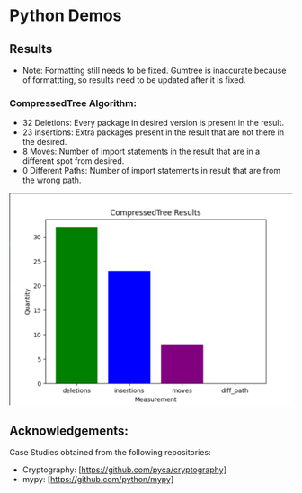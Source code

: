 # Python Demos

## Results

* Note: Formatting still needs to be fixed. Gumtree is inaccurate because of formattting, so results need to be updated after it is fixed. 

### CompressedTree Algorithm:

* 32 Deletions: Every package in desired version is present in the result.
* 23 insertions: Extra packages present in the result that are not there in the desired.
* 8 Moves: Number of import statements in the result that are in a different spot from desired.
* 0 Different Paths: Number of import statements in result that are from the wrong path.

![My Image](images/CompressedTree.png)


## Acknowledgements:

Case Studies obtained from the following repositories:
* Cryptography: [https://github.com/pyca/cryptography]
* mypy: [https://github.com/python/mypy]

